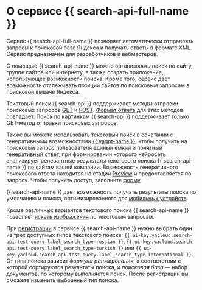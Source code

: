 # О сервисе {{ search-api-full-name }}

Сервис {{ search-api-full-name }} позволяет автоматически отправлять запросы к поисковой базе Яндекса и получать ответы в формате XML. Сервис предназначен для разработчиков и вебмастеров. 

С помощью {{ search-api-name }} можно организовать поиск по сайту, группе сайтов или интернету, а также создать приложение, использующее возможности поиска. Кроме того, сервис дает возможность отслеживать позиции сайтов по поисковым запросам в поисковой выдаче Яндекса.

Текстовый поиск {{ search-api }} поддерживает методы отправки поисковых запросов [GET](get-request.md) и [POST](post-request.md). [Формат ответа](response.md) для этих методов совпадает. [Поиск по картинкам](./pic-search.md) {{ search-api }} поддерживает только GET-метод отправки поисковых запросов.

Также вы можете использовать текстовый поиск в сочетании с генеративными возможностями [{{ yagpt-name }}](../../foundation-models/concepts/yandexgpt/index.md), чтобы получить на поисковый запрос пользователя единый емкий и понятный [генеративный ответ](./generative-response.md), при формировании которого нейросеть анализирует релевантные результаты текстового поиска {{ search-api-name }} по сайтам вашей компании. Возможность генеративного поискового ответа находится на стадии [Preview](../../overview/concepts/launch-stages.md) и предоставляется по запросу. Чтобы получить доступ, заполните [форму](#contact-form).

{{ search-api-name }} дает возможность получать результаты поиска по умолчанию и поиска, оптимизированного для [мобильных устройств](../operations/mobile.md). 

Кроме различных вариантов текстового поиска {{ search-api-name }} позволяет [искать изображения](pic-search.md) по текстовым запросам.

При [регистрации](../operations/registration.md) в сервисе {{ search-api-name }} нужно выбрать один из трех доступных типов текстового поиска: `{{ ui-key.yacloud.search-api.test-query.label_search_type-russian }}`, `{{ ui-key.yacloud.search-api.test-query.label_search_type-turkish }}` или `{{ ui-key.yacloud.search-api.test-query.label_search_type-international }}`. От типа поиска зависит _формула ранжирования_, в соответствии с которой сортируются результаты поиска, и _поисковая база_ — набор документов, по которому выполняется поиск. После регистрации вы сможете изменить выбранный тип поиска.


